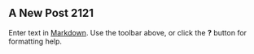 ## A New Post 2121

Enter text in [Markdown](http://daringfireball.net/projects/markdown/). Use the toolbar above, or click the **?** button for formatting help.
